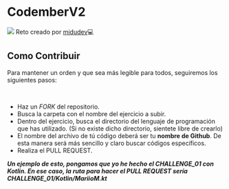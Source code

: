 # CodemberV2
<img src="https://i.imgur.com/oRvmy8M.png)">
Reto creado por <a href="https://github.com/midudev">midudev</a>💻
<h2>Como Contribuir</h2>
<p>Para mantener un orden y que sea más legible para todos, seguiremos los siguientes pasos:</p><br>
<ul>
  <li>Haz un <i>FORK</i> del repositorio.</li>
  <li>Busca la carpeta con el nombre del ejercicio a subir.</li>
  <li>Dentro del ejercicio, busca el directorio del lenguaje de programación que has utilizado. (Si no existe dicho directorio, sientete libre de crearlo)</li>
  <li>El nombre del archivo de tú código deberá ser tu <b> nombre de Github</b>. De esta manera será más sencillo y claro buscar códigos específicos.</li>
  <li>Realiza el PULL REQUEST.</li>
</ul>
<p><b><i>Un ejemplo de esto, pongamos que yo he hecho el CHALLENGE_01 con Kotlin. En ese caso, la ruta para hacer el PULL REQUEST sería CHALLENGE_01/Kotlin/MariioM.kt</i></b></p>

